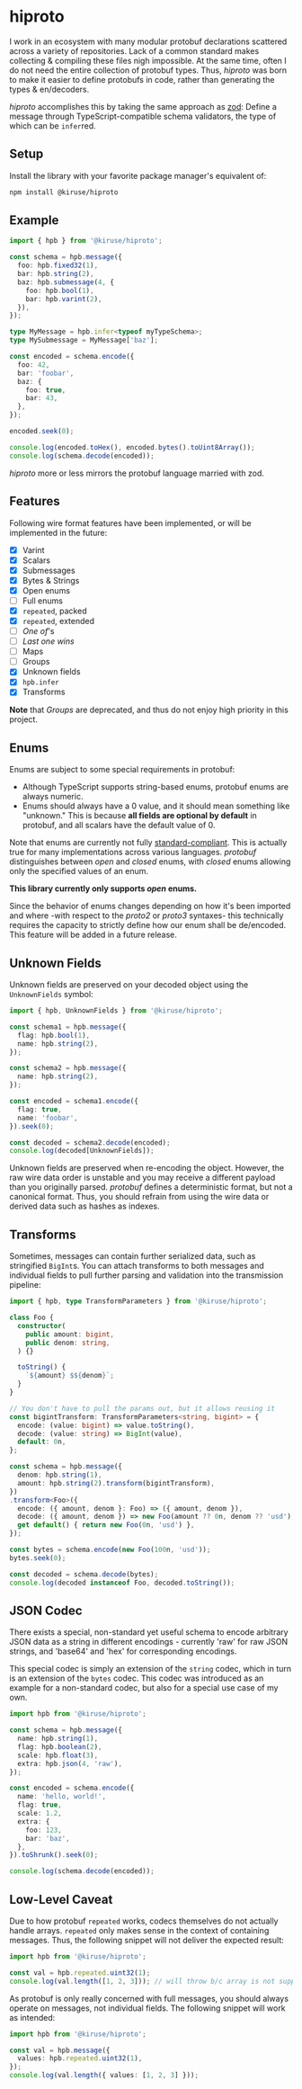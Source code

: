 # hiproto
I work in an ecosystem with many modular protobuf declarations scattered across a variety of
repositories. Lack of a common standard makes collecting & compiling these files nigh impossible.
At the same time, often I do not need the entire collection of protobuf types. Thus, *hiproto* was
born to make it easier to define protobufs in code, rather than generating the types & en/decoders.

*hiproto* accomplishes this by taking the same approach as [zod](https://github.com/colinhacks/zod):
Define a message through TypeScript-compatible schema validators, the type of which can be `infer`red.

## Setup
Install the library with your favorite package manager's equivalent of:

```bash
npm install @kiruse/hiproto
```

## Example
```ts
import { hpb } from '@kiruse/hiproto';

const schema = hpb.message({
  foo: hpb.fixed32(1),
  bar: hpb.string(2),
  baz: hpb.submessage(4, {
    foo: hpb.bool(1),
    bar: hpb.varint(2),
  }),
});

type MyMessage = hpb.infer<typeof myTypeSchema>;
type MySubmessage = MyMessage['baz'];

const encoded = schema.encode({
  foo: 42,
  bar: 'foobar',
  baz: {
    foo: true,
    bar: 43,
  },
});

encoded.seek(0);

console.log(encoded.toHex(), encoded.bytes().toUint8Array());
console.log(schema.decode(encoded));
```

*hiproto* more or less mirrors the protobuf language married with zod.

## Features
Following wire format features have been implemented, or will be implemented in the future:

- [x] Varint
- [x] Scalars
- [x] Submessages
- [x] Bytes & Strings
- [x] Open enums
- [ ] Full enums
- [x] `repeated`, packed
- [x] `repeated`, extended
- [ ] *One of*'s
- [ ] *Last one wins*
- [ ] Maps
- [ ] Groups
- [x] Unknown fields
- [x] `hpb.infer`
- [x] Transforms

**Note** that *Groups* are deprecated, and thus do not enjoy high priority in this project.

## Enums
Enums are subject to some special requirements in protobuf:

- Although TypeScript supports string-based enums, protobuf enums are always numeric.
- Enums should always have a 0 value, and it should mean something like "unknown." This is because
  **all fields are optional by default** in protobuf, and all scalars have the default value of 0.

Note that enums are currently not fully [standard-compliant](https://protobuf.dev/programming-guides/enum/).
This is actually true for many implementations across various languages. *protobuf* distinguishes
between *open* and *closed* enums, with *closed* enums allowing only the specified values of an enum.

**This library currently only supports *open* enums.**

Since the behavior of enums changes depending on how it's been imported and where -with respect to
the *proto2* or *proto3* syntaxes- this technically requires the capacity to strictly define how our
enum shall be de/encoded. This feature will be added in a future release.

## Unknown Fields
Unknown fields are preserved on your decoded object using the `UnknownFields` symbol:

```ts
import { hpb, UnknownFields } from '@kiruse/hiproto';

const schema1 = hpb.message({
  flag: hpb.bool(1),
  name: hpb.string(2),
});

const schema2 = hpb.message({
  name: hpb.string(2),
});

const encoded = schema1.encode({
  flag: true,
  name: 'foobar',
}).seek(0);

const decoded = schema2.decode(encoded);
console.log(decoded[UnknownFields]);
```

Unknown fields are preserved when re-encoding the object. However, the raw wire data order is
unstable and you may receive a different payload than you originally parsed. *protobuf* defines a
deterministic format, but not a canonical format. Thus, you should refrain from using the wire data
or derived data such as hashes as indexes.

## Transforms
Sometimes, messages can contain further serialized data, such as stringified `BigInt`s. You can
attach transforms to both messages and individual fields to pull further parsing and validation into
the transmission pipeline:

```ts
import { hpb, type TransformParameters } from '@kiruse/hiproto';

class Foo {
  constructor(
    public amount: bigint,
    public denom: string,
  ) {}

  toString() {
    `${amount} $${denom}`;
  }
}

// You don't have to pull the params out, but it allows reusing it
const bigintTransform: TransformParameters<string, bigint> = {
  encode: (value: bigint) => value.toString(),
  decode: (value: string) => BigInt(value),
  default: 0n,
};

const schema = hpb.message({
  denom: hpb.string(1),
  amount: hpb.string(2).transform(bigintTransform),
})
.transform<Foo>({
  encode: ({ amount, denom }: Foo) => ({ amount, denom }),
  decode: ({ amount, denom }) => new Foo(amount ?? 0n, denom ?? 'usd'),
  get default() { return new Foo(0n, 'usd') },
});

const bytes = schema.encode(new Foo(100n, 'usd'));
bytes.seek(0);

const decoded = schema.decode(bytes);
console.log(decoded instanceof Foo, decoded.toString());
```

## JSON Codec
There exists a special, non-standard yet useful schema to encode arbitrary JSON data as a string in
different encodings - currently 'raw' for raw JSON strings, and 'base64' and 'hex' for corresponding
encodings.

This special codec is simply an extension of the `string` codec, which in turn is an extension of
the `bytes` codec. This codec was introduced as an example for a non-standard codec, but also for a
special use case of my own.

```ts
import hpb from '@kiruse/hiproto';

const schema = hpb.message({
  name: hpb.string(1),
  flag: hpb.boolean(2),
  scale: hpb.float(3),
  extra: hpb.json(4, 'raw'),
});

const encoded = schema.encode({
  name: 'hello, world!',
  flag: true,
  scale: 1.2,
  extra: {
    foo: 123,
    bar: 'baz',
  },
}).toShrunk().seek(0);

console.log(schema.decode(encoded));
```

## Low-Level Caveat
Due to how protobuf `repeated` works, codecs themselves do not actually handle arrays. `repeated`
only makes sense in the context of containing messages. Thus, the following snippet will not deliver
the expected result:

```ts
import hpb from '@kiruse/hiproto';

const val = hpb.repeated.uint32(1);
console.log(val.length([1, 2, 3])); // will throw b/c array is not supported by underlying codec
```

As protobuf is only really concerned with full messages, you should always operate on messages, not
individual fields. The following snippet will work as intended:

```ts
import hpb from '@kiruse/hiproto';

const val = hpb.message({
  values: hpb.repeated.uint32(1),
});
console.log(val.length({ values: [1, 2, 3] }));
```
